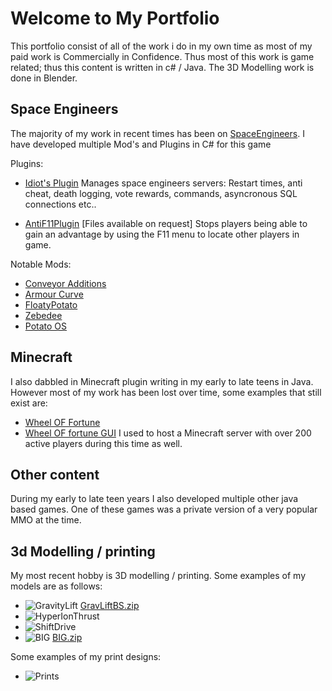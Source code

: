 # Welcome to My Portfolio

This portfolio consist of all of the work i do in my own time as most of my paid work is Commercially in Confidence.
Thus most of this work is game related; thus this content is written in c# / Java. The 3D Modelling work is done in Blender.

## Space Engineers
The majority of my work in recent times has been on [SpaceEngineers](https://www.spaceengineersgame.com).
 I have developed multiple Mod's and Plugins in C# for this game

  Plugins:
  - [Idiot's Plugin](https://github.com/lumbyjack/Idiot-Plugin) 
      Manages space engineers servers:
       Restart times, anti cheat, death logging, vote rewards, commands, asyncronous SQL connections etc..
       
  - [AntiF11Plugin]() [Files available on request]
      Stops players being able to gain an advantage by using the F11 menu to locate other players in game.
      
  Notable Mods:
  - [Conveyor Additions](https://steamcommunity.com/sharedfiles/filedetails/?id=2642594104)
  - [Armour Curve](https://steamcommunity.com/sharedfiles/filedetails/?id=2641641831)
  - [FloatyPotato](https://steamcommunity.com/sharedfiles/filedetails/?id=2433763460)
  - [Zebedee](https://steamcommunity.com/sharedfiles/filedetails/?id=2367804078)
  - [Potato OS](https://pastebin.com/ptFnSjaL)


## Minecraft
I also dabbled in Minecraft plugin writing in my early to late teens in Java. However most of my work has been lost over time, some examples that still exist are:
 - [Wheel OF Fortune](https://www.curseforge.com/minecraft/bukkit-plugins/wheeloffortune)
 - [Wheel OF fortune GUI](https://www.curseforge.com/minecraft/bukkit-plugins/wheel-of-fortune-gui)
I used to host a Minecraft server with over 200 active players during this time as well.

## Other content
During my early to late teen years I also developed multiple other java based games.
One of these games was a private version of a very popular MMO at the time.

## 3d Modelling / printing
  My most recent hobby is 3D modelling / printing. 
  Some examples of my models are as follows:
  - ![GravityLift](https://puu.sh/J8L4b/7ac16ebd8d.png) [GravLiftBS.zip](https://github.com/lumbyjack/lumbyjack.github.io/files/9019835/GravLiftBS.zip)
  - ![HyperIonThrust](https://puu.sh/J8L2j/2d58bdefa7.png)
  - ![ShiftDrive](https://puu.sh/J8L3E/75723aee96.png)
  - ![BIG](https://puu.sh/J8L3S/68e932f034.png) [BIG.zip](https://github.com/lumbyjack/lumbyjack.github.io/files/9019842/BIG.zip)
  
  Some examples of my print designs:
  - ![Prints](https://puu.sh/J8L72/b6010e92d5.png)
  

  
